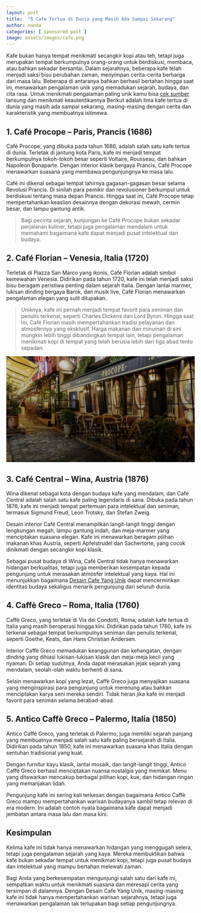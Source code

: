 ```yaml
---
layout: post
title:  "5 Cafe Tertua di Dunia yang Masih Ada Sampai Sekarang"
author: nanda
categories: [ sponsored post ]
image: assets/images/cafe.png
---
```


Kafe bukan hanya tempat menikmati secangkir kopi atau teh, tetapi juga merupakan tempat berkumpulnya orang-orang untuk berdiskusi, membaca, atau bahkan sekadar bersantai. Dalam sejarahnya, beberapa kafe telah menjadi saksi bisu perubahan zaman, menyimpan cerita-cerita berharga dari masa lalu. Beberapa di antaranya bahkan berhasil bertahan hingga saat ini, menawarkan pengalaman unik yang memadukan sejarah, budaya, dan cita rasa. Untuk menikmati pengalaman paling unik kamu bisa [cek sumber](https://www.thestarliteroomelmira.com/) lansung dan menikmati keautentikannya
Berikut adalah lima kafe tertua di dunia yang masih ada sampai sekarang, masing-masing dengan cerita dan karakteristik yang membuatnya istimewa.

## 1. Café Procope – Paris, Prancis (1686)
Café Procope, yang dibuka pada tahun 1686, adalah salah satu kafe tertua di dunia. Terletak di jantung kota Paris, kafe ini menjadi tempat berkumpulnya tokoh-tokoh besar seperti Voltaire, Rousseau, dan bahkan Napoleon Bonaparte. Dengan interior klasik bergaya Prancis, Café Procope menawarkan suasana yang membawa pengunjungnya ke masa lalu.

Café ini dikenal sebagai tempat lahirnya gagasan-gagasan besar selama Revolusi Prancis. Di sinilah para pemikir dan revolusioner berkumpul untuk berdiskusi tentang masa depan Prancis. Hingga saat ini, Café Procope tetap mempertahankan keaslian desainnya dengan dekorasi mewah, cermin besar, dan lampu gantung antik.

> Bagi pecinta sejarah, kunjungan ke Café Procope bukan sekadar perjalanan kuliner, tetapi juga pengalaman mendalam untuk memahami bagaimana kafe dapat menjadi pusat intelektual dan budaya.

## 2. Café Florian – Venesia, Italia (1720)
Terletak di Piazza San Marco yang ikonis, Café Florian adalah simbol kemewahan Venesia. Didirikan pada tahun 1720, kafe ini telah menjadi saksi bisu beragam peristiwa penting dalam sejarah Italia. Dengan lantai marmer, lukisan dinding bergaya Barok, dan musik live, Café Florian menawarkan pengalaman elegan yang sulit dilupakan.

> Uniknya, kafe ini pernah menjadi tempat favorit para seniman dan penulis terkenal, seperti Charles Dickens dan Lord Byron. Hingga saat ini, Café Florian masih mempertahankan tradisi pelayanan dan atmosfernya yang eksklusif. Harga makanan dan minuman di sini mungkin lebih tinggi dibandingkan tempat lain, tetapi pengalaman menikmati kopi di tempat yang telah berusia lebih dari tiga abad tentu sepadan.

![Cafe paling tua di dunia](/assets/images/cafe.png)


## 3. Café Central – Wina, Austria (1876)
Wina dikenal sebagai kota dengan budaya kafe yang mendalam, dan Café Central adalah salah satu kafe paling legendaris di sana. Dibuka pada tahun 1876, kafe ini menjadi tempat pertemuan para intelektual dan seniman, termasuk Sigmund Freud, Leon Trotsky, dan Stefan Zweig.

Desain interior Café Central menampilkan langit-langit tinggi dengan lengkungan megah, lampu gantung indah, dan meja-marmer yang menciptakan suasana elegan. Kafe ini menawarkan beragam pilihan makanan khas Austria, seperti Apfelstrudel dan Sachertorte, yang cocok dinikmati dengan secangkir kopi klasik.

Sebagai pusat budaya di Wina, Café Central tidak hanya menawarkan hidangan berkualitas, tetapi juga memberikan kesempatan kepada pengunjung untuk merasakan atmosfer intelektual yang kaya. Hal ini menunjukkan bagaimana [Desain Cafe Yang Unik](https://www.thestarliteroomelmira.com/7-desain-cafe-yang-unik-di-dunia/) dapat mencerminkan identitas budaya sekaligus menarik pengunjung dari seluruh dunia.

## 4. Caffè Greco – Roma, Italia (1760)
Caffè Greco, yang terletak di Via dei Condotti, Roma, adalah kafe tertua di Italia yang masih beroperasi hingga kini. Didirikan pada tahun 1760, kafe ini terkenal sebagai tempat berkumpulnya seniman dan penulis terkenal, seperti Goethe, Keats, dan Hans Christian Andersen.

Interior Caffè Greco memadukan keanggunan dan kehangatan, dengan dinding yang dihiasi lukisan-lukisan klasik dan meja-meja kecil yang nyaman. Di setiap sudutnya, Anda dapat merasakan jejak sejarah yang mendalam, seolah-olah waktu berhenti di sana.

Selain menawarkan kopi yang lezat, Caffè Greco juga menyajikan suasana yang menginspirasi para pengunjung untuk merenung atau bahkan menciptakan karya seni mereka sendiri. Tidak heran jika kafe ini menjadi favorit para seniman selama berabad-abad.

## 5. Antico Caffè Greco – Palermo, Italia (1850)
Antico Caffè Greco, yang terletak di Palermo, juga memiliki sejarah panjang yang membuatnya menjadi salah satu kafe paling bersejarah di Italia. Didirikan pada tahun 1850, kafe ini menawarkan suasana khas Italia dengan sentuhan tradisional yang kuat.

Dengan furnitur kayu klasik, lantai mosaik, dan langit-langit tinggi, Antico Caffè Greco berhasil menciptakan nuansa nostalgia yang memikat. Menu yang ditawarkan mencakup berbagai pilihan kopi, kue, dan hidangan ringan yang memanjakan lidah.

Pengunjung kafe ini sering kali terkesan dengan bagaimana Antico Caffè Greco mampu mempertahankan warisan budayanya sambil tetap relevan di era modern. Ini adalah contoh nyata bagaimana kafe dapat menjadi jembatan antara masa lalu dan masa kini.

## Kesimpulan
Kelima kafe ini tidak hanya menawarkan hidangan yang menggugah selera, tetapi juga pengalaman sejarah yang kaya. Mereka membuktikan bahwa kafe bukan sekadar tempat untuk menikmati kopi, tetapi juga pusat budaya dan intelektual yang mampu bertahan melewati zaman.

Bagi Anda yang berkesempatan mengunjungi salah satu dari kafe ini, sempatkan waktu untuk menikmati suasana dan meresapi cerita yang tersimpan di dalamnya. Dengan Desain Cafe Yang Unik, masing-masing kafe ini tidak hanya mempertahankan warisan sejarahnya, tetapi juga menawarkan pengalaman tak terlupakan bagi setiap pengunjungnya.




